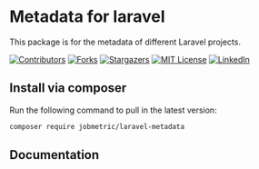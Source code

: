 [contributors-shield]: https://img.shields.io/github/contributors/jobmetric/laravel-metadata.svg?style=for-the-badge
[contributors-url]: https://github.com/jobmetric/laravel-metadata/graphs/contributors
[forks-shield]: https://img.shields.io/github/forks/jobmetric/laravel-metadata.svg?style=for-the-badge&label=Fork
[forks-url]: https://github.com/jobmetric/laravel-metadata/network/members
[stars-shield]: https://img.shields.io/github/stars/jobmetric/laravel-metadata.svg?style=for-the-badge
[stars-url]: https://github.com/jobmetric/laravel-metadata/stargazers
[license-shield]: https://img.shields.io/github/license/jobmetric/laravel-metadata.svg?style=for-the-badge
[license-url]: https://github.com/jobmetric/laravel-metadata/blob/master/LICENCE.md
[linkedin-shield]: https://img.shields.io/badge/-LinkedIn-blue.svg?style=for-the-badge&logo=linkedin&colorB=555
[linkedin-url]: https://linkedin.com/in/majidmohammadian

# Metadata for laravel

This package is for the metadata of different Laravel projects.

[![Contributors][contributors-shield]][contributors-url]
[![Forks][forks-shield]][forks-url]
[![Stargazers][stars-shield]][stars-url]
[![MIT License][license-shield]][license-url]
[![LinkedIn][linkedin-shield]][linkedin-url]

## Install via composer

Run the following command to pull in the latest version:
```bash
composer require jobmetric/laravel-metadata
```

## Documentation
